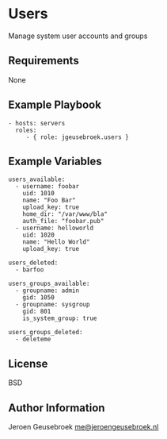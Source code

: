 Users
=========

Manage system user accounts and groups

Requirements
------------

None

Example Playbook
----------------

    - hosts: servers
      roles:
         - { role: jgeusebroek.users }

Example Variables
----------------

    users_available:
      - username: foobar
        uid: 1010
        name: "Foo Bar"
        upload_key: true
        home_dir: "/var/www/bla"
        auth_file: "foobar.pub"
      - username: helloworld
        uid: 1020
        name: "Hello World"
        upload_key: true

    users_deleted:
      - barfoo

    users_groups_available:
      - groupname: admin
        gid: 1050
      - groupname: sysgroup
        gid: 801
        is_system_group: true

    users_groups_deleted:
      - deleteme

License
-------

BSD

Author Information
------------------

Jeroen Geusebroek
me@jeroengeusebroek.nl